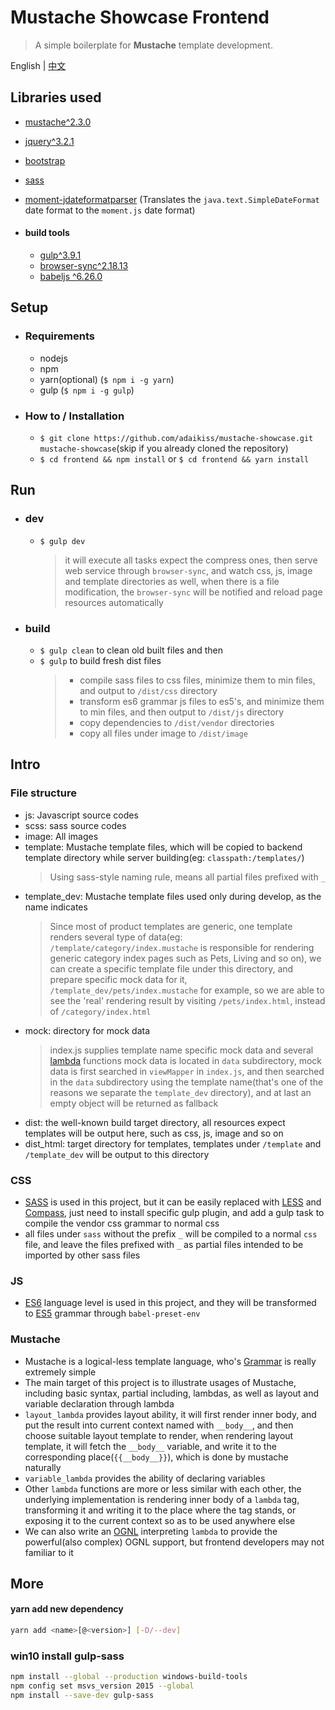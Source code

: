 # Mustache Showcase Frontend

> A simple boilerplate for **Mustache** template development.

English | [中文](frontend/README.zh-cn.md)

## Libraries used
  * [mustache^2.3.0](https://mustache.github.io/)
  * [jquery^3.2.1](https://jquery.org/)
  * [bootstrap](http://getbootstrap.com/)
  * [sass](http://sass-lang.com/)
  * [moment-jdateformatparser](https://github.com/MadMG/moment-jdateformatparser) (Translates the `java.text.SimpleDateFormat` date format to the `moment.js` date format)

  * #### build tools
    * [gulp^3.9.1](https://gulpjs.com/)
    * [browser-sync^2.18.13](https://browsersync.io/)
    * [babeljs ^6.26.0](https://babeljs.io/)

## Setup

  * ### Requirements
    * nodejs
    * npm
    * yarn(optional) (`$ npm i -g yarn`)
    * gulp (`$ npm i -g gulp`)

  * ### How to / Installation
    * `$ git clone https://github.com/adaikiss/mustache-showcase.git mustache-showcase`(skip if you already cloned the repository)
    * `$ cd frontend && npm install` or `$ cd frontend && yarn install`


## Run

  * ### dev
    * `$ gulp dev`
        > it will execute all tasks expect the compress ones, then serve web service through `browser-sync`, and watch css, js, image and template directories as well, when there is a file modification, the `browser-sync` will be notified and reload page resources automatically

  * ### build
    * `$ gulp clean` to clean old built files and then
    * `$ gulp` to build fresh dist files
        > * compile sass files to css files, minimize them to min files, and output to `/dist/css` directory
        > * transform es6 grammar js files to es5's, and minimize them to min files, and then output to `/dist/js` directory
        > * copy dependencies to `/dist/vendor` directories
        > * copy all files under image to `/dist/image`

## Intro
### File structure
- js: Javascript source codes
- scss: sass source codes
- image: All images
- template: Mustache template files, which will be copied to backend template directory while server building(eg: `classpath:/templates/`)
    > Using sass-style naming rule, means all partial files prefixed with `_`
- template_dev: Mustache template files used only during develop, as the name indicates
    > Since most of product templates are generic, one template renders several type of data(eg: `/template/category/index.mustache` is responsible for rendering generic category index pages such as Pets, Living and so on), we can create a specific template file under this directory, and prepare specific mock data for it, `/template_dev/pets/index.mustache` for example, so we are able to see the 'real' rendering result by visiting `/pets/index.html`, instead of `/category/index.html`
- mock: directory for mock data
    > index.js supplies template name specific mock data and several [lambda](https://mustache.github.io/mustache.5.html) functions
    > mock data is located in `data` subdirectory, mock data is first searched in `viewMapper` in `index.js`, and then searched in the `data` subdirectory using the template name(that's one of the reasons we separate the `template_dev` directory), and at last an empty object will be returned as fallback
- dist: the well-known build target directory, all resources expect templates will be output here, such as css, js, image and so on
- dist_html: target directory for templates, templates under `/template` and `/template_dev` will be output to this directory

### CSS
* [SASS](http://sass-lang.com/) is used in this project, but it can be easily replaced with [LESS](http://lesscss.org/) and [Compass](http://compass-style.org/), just need to install specific gulp plugin, and add a gulp task to compile the vendor css grammar to normal css
* all files under `sass` without the prefix `_` will be compiled to a normal `css` file, and leave the files prefixed with  `_` as partial files intended to be imported by other sass files

### JS
* [ES6](http://es6-features.org/) language level is used in this project, and they will be transformed to [ES5](http://ecma-international.org/ecma-262/5.1/) grammar through `babel-preset-env`

### Mustache
* Mustache is a logical-less template language, who's [Grammar](https://mustache.github.io/mustache.5.html) is really extremely simple
* The main target of this project is to illustrate usages of Mustache, including basic syntax, partial including, lambdas, as well as layout and variable declaration through lambda
* `layout_lambda` provides layout ability, it will first render inner body, and put the result into current context named with `__body__`, and then choose suitable layout template to render, when rendering layout template, it will fetch the `__body__` variable, and write it to the corresponding place(`{{__body__}}`), which is done by mustache naturally
* `variable_lambda` provides the ability of declaring variables
* Other `lambda` functions are more or less similar with each other, the underlying implementation is rendering inner body of a `lambda` tag, transforming it and writing it to the place where the tag stands, or exposing it to the current context so as to be used anywhere else
* We can also write an [OGNL](https://commons.apache.org/proper/commons-ognl/language-guide.html) interpreting `lambda` to provide the powerful(also complex) OGNL support, but frontend developers may not familiar to it


## More
#### yarn add new dependency
```bash
yarn add <name>[@<version>] [-D/--dev]
```

### win10 install gulp-sass
```bash
npm install --global --production windows-build-tools
npm config set msvs_version 2015 --global
npm install --save-dev gulp-sass
```
